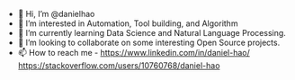 - 👋 Hi, I’m @danielhao
- 👀 I’m interested in Automation, Tool building, and Algorithm 
- 🌱 I’m currently learning Data Science and Natural Language Processing.
- 💞️ I’m looking to collaborate on some interesting Open Source projects. 
- 📫 How to reach me - https://www.linkedin.com/in/daniel-hao/ https://stackoverflow.com/users/10760768/daniel-hao

<!---
danielhao5/danielhao5 is a ✨ special ✨ repository because its `README.md` (this file) appears on your GitHub profile.
You can click the Preview link to take a look at your changes.
--->
